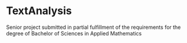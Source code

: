 # TextAnalysis
Senior project submitted in partial fulfillment of the requirements for the degree of Bachelor of Sciences in Applied Mathematics
